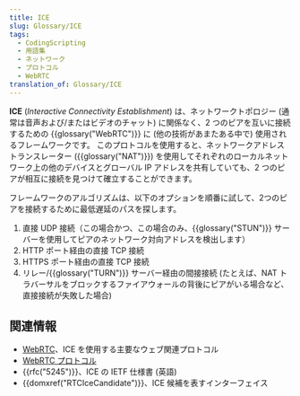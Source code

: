 ```yaml
---
title: ICE
slug: Glossary/ICE
tags:
  - CodingScripting
  - 用語集
  - ネットワーク
  - プロトコル
  - WebRTC
translation_of: Glossary/ICE
---
```

**ICE** (_Interactive Connectivity Establishment_) は、ネットワークトポロジー (通常は音声および/またはビデオのチャット) に関係なく、2 つのピアを互いに接続するための {{glossary("WebRTC")}} に (他の技術があまたある中で) 使用されるフレームワークです。 このプロトコルを使用すると、ネットワークアドレストランスレーター ({{glossary("NAT")}}) を使用してそれぞれのローカルネットワーク上の他のデバイスとグローバル IP アドレスを共有していても、2 つのピアが相互に接続を見つけて確立することができます。

フレームワークのアルゴリズムは、以下のオプションを順番に試して、2つのピアを接続するために最低遅延のパスを探します。

1.  直接 UDP 接続（この場合かつ、この場合のみ、{{glossary("STUN")}} サーバーを使用してピアのネットワーク対向アドレスを検出します）
2.  HTTP ポート経由の直接 TCP 接続
3.  HTTPS ポート経由の直接 TCP 接続
4.  リレー/{{glossary("TURN")}} サーバー経由の間接接続 (たとえば、NAT トラバーサルをブロックするファイアウォールの背後にピアがいる場合など、直接接続が失敗した場合)

## 関連情報

- [WebRTC](/ja/docs/Web/API/WebRTC_API)、ICE を使用する主要なウェブ関連プロトコル
- [WebRTC プロトコル](/ja/docs/Web/API/WebRTC_API/Protocols)
- {{rfc("5245")}}、ICE の IETF 仕様書 (英語)
- {{domxref("RTCIceCandidate")}}、ICE 候補を表すインターフェイス
